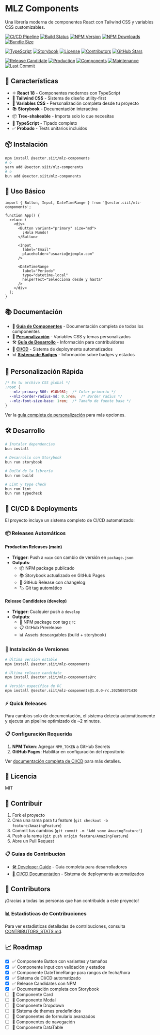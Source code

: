 # MLZ Components

Una librería moderna de componentes React con Tailwind CSS y variables CSS customizables.

<!-- Badges -->
[![CI/CD Pipeline](https://github.com/sector-siit/mlz-components/actions/workflows/ci-cd.yml/badge.svg)](https://github.com/sector-siit/mlz-components/actions/workflows/ci-cd.yml)
[![Build Status](https://github.com/sector-siit/mlz-components/actions/workflows/build.yml/badge.svg)](https://github.com/sector-siit/mlz-components/actions/workflows/build.yml)
[![NPM Version](https://img.shields.io/npm/v/@sector.siit/mlz-components.svg)](https://www.npmjs.com/package/@sector.siit/mlz-components)
[![NPM Downloads](https://img.shields.io/npm/dm/@sector.siit/mlz-components.svg)](https://www.npmjs.com/package/@sector.siit/mlz-components)
[![Bundle Size](https://img.shields.io/bundlephobia/minzip/@sector.siit/mlz-components)](https://bundlephobia.com/package/@sector.siit/mlz-components)

[![TypeScript](https://img.shields.io/badge/TypeScript-Ready-blue.svg)](https://www.typescriptlang.org/)
[![Storybook](https://img.shields.io/badge/Storybook-Available-ff69b4.svg)](https://sector-siit.github.io/mlz-components/)
[![License](https://img.shields.io/npm/l/@sector.siit/mlz-components.svg)](https://github.com/sector-siit/mlz-components/blob/main/LICENSE)
[![Contributors](https://img.shields.io/github/contributors/sector-siit/mlz-components.svg)](https://github.com/sector-siit/mlz-components/graphs/contributors)
[![GitHub Stars](https://img.shields.io/github/stars/sector-siit/mlz-components.svg)](https://github.com/sector-siit/mlz-components/stargazers)

[![Release Candidate](https://img.shields.io/badge/RC-Available-yellow.svg)](https://github.com/sector-siit/mlz-components/releases)
[![Production](https://img.shields.io/badge/Status-Production%20Ready-green.svg)](https://www.npmjs.com/package/@sector.siit/mlz-components)
[![Components](https://img.shields.io/badge/Components-3%20Available-brightgreen.svg)](#-componentes)
[![Maintenance](https://img.shields.io/badge/Maintained-Yes-green.svg)](https://github.com/sector-siit/mlz-components)
[![Last Commit](https://img.shields.io/github/last-commit/sector-siit/mlz-components.svg)](https://github.com/sector-siit/mlz-components/commits/main)

## 🚀 Características

- ⚛️ **React 18** - Componentes modernos con TypeScript
- 🎨 **Tailwind CSS** - Sistema de diseño utility-first
- 🎯 **Variables CSS** - Personalización completa desde tu proyecto
- 📚 **Storybook** - Documentación interactiva
- 📦 **Tree-shakeable** - Importa solo lo que necesitas
- 🔧 **TypeScript** - Tipado completo
- ✅ **Probado** - Tests unitarios incluidos

## 📦 Instalación

```bash
npm install @sector.siit/mlz-components
# o
yarn add @sector.siit/mlz-components
# o
bun add @sector.siit/mlz-components
```

## 🎯 Uso Básico

```tsx
import { Button, Input, DateTimeRange } from '@sector.siit/mlz-components';

function App() {
  return (
    <div>
      <Button variant="primary" size="md">
        ¡Hola Mundo!
      </Button>
      
      <Input 
        label="Email"
        placeholder="usuario@ejemplo.com"
      />
      
      <DateTimeRange 
        label="Período"
        type="datetime-local"
        helperText="Selecciona desde y hasta"
      />
    </div>
  );
}
```

## 📚 Documentación

- 📖 **[Guía de Componentes](./docs/COMPONENTS.md)** - Documentación completa de todos los componentes
- 🎨 **[Personalización](./docs/CUSTOMIZATION.md)** - Variables CSS y temas personalizados
- 🛠️ **[Guía de Desarrollo](./docs/DEVELOPER.md)** - Información para contribuidores
- 🚀 **[CI/CD](./docs/CI-CD.md)** - Sistema de deployments automatizados
- 📊 **[Sistema de Badges](./docs/BADGES.md)** - Información sobre badges y estados

## 🎨 Personalización Rápida

```css
/* En tu archivo CSS global */
:root {
  --mlz-primary-500: #10b981;  /* Color primario */
  --mlz-border-radius-md: 0.5rem;  /* Border radius */
  --mlz-font-size-base: 1rem;  /* Tamaño de fuente base */
}
```

Ver la [guía completa de personalización](./docs/CUSTOMIZATION.md) para más opciones.

## 🛠️ Desarrollo

```bash
# Instalar dependencias
bun install

# Desarrollo con Storybook
bun run storybook

# Build de la librería
bun run build

# Lint y type check
bun run lint
bun run typecheck
```

## 🚀 CI/CD & Deployments

El proyecto incluye un sistema completo de CI/CD automatizado:

### 📦 Releases Automáticos

#### Production Releases (main)
- **Trigger**: Push a `main` con cambio de versión en `package.json`
- **Outputs**: 
  - 📦 NPM package publicado
  - 📚 Storybook actualizado en GitHub Pages
  - 🚀 GitHub Release con changelog
  - 🏷️ Git tag automático

#### Release Candidates (develop)
- **Trigger**: Cualquier push a `develop`
- **Outputs**:
  - 🧪 NPM package con tag `@rc`
  - 📋 GitHub Prerelease
  - 📊 Assets descargables (build + storybook)

### 🎯 Instalación de Versiones

```bash
# Última versión estable
npm install @sector.siit/mlz-components

# Última release candidate
npm install @sector.siit/mlz-components@rc

# Versión específica de RC
npm install @sector.siit/mlz-components@1.0.0-rc.202508071430
```

### ⚡ Quick Releases

Para cambios solo de documentación, el sistema detecta automáticamente y ejecuta un pipeline optimizado de ~2 minutos.

### 📋 Configuración Requerida

1. **NPM Token**: Agregar `NPM_TOKEN` a GitHub Secrets
2. **GitHub Pages**: Habilitar en configuración del repositorio

Ver [documentación completa de CI/CD](./docs/CI-CD.md) para más detalles.

## 📄 Licencia

MIT

## 🤝 Contribuir

1. Fork el proyecto
2. Crea una rama para tu feature (`git checkout -b feature/AmazingFeature`)
3. Commit tus cambios (`git commit -m 'Add some AmazingFeature'`)
4. Push a la rama (`git push origin feature/AmazingFeature`)
5. Abre un Pull Request

### 📋 Guías de Contribución

- [🛠️ Developer Guide](./docs/DEVELOPER.md) - Guía completa para desarrolladores
- [🚀 CI/CD Documentation](./docs/CI-CD.md) - Sistema de deployments automatizados

## 👥 Contributors

¡Gracias a todas las personas que han contribuido a este proyecto!

<!-- CONTRIBUTORS:START -->
<!-- CONTRIBUTORS:END -->

### 📊 Estadísticas de Contribuciones

Para ver estadísticas detalladas de contribuciones, consulta [CONTRIBUTORS_STATS.md](./docs/CONTRIBUTORS_STATS.md).

## 📈 Roadmap

- [x] ✅ Componente Button con variantes y tamaños
- [x] ✅ Componente Input con validación y estados
- [x] ✅ Componente DateTimeRange para rangos de fecha/hora
- [x] ✅ Sistema de CI/CD automatizado
- [x] ✅ Release Candidates con NPM
- [x] ✅ Documentación completa con Storybook
- [ ] 🔄 Componente Card
- [ ] 🔄 Componente Modal
- [ ] 🔄 Componente Dropdown
- [ ] 🔄 Sistema de themes predefinidos
- [ ] 🔄 Componentes de formulario avanzados
- [ ] 🔄 Componentes de navegación
- [ ] 🔄 Componente DataTable
